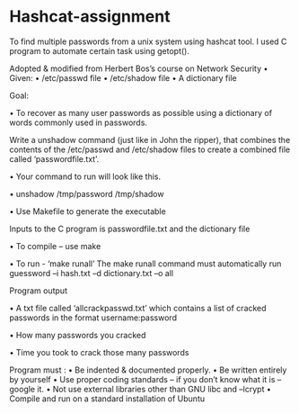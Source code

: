 # Hashcat-assignment
To find multiple passwords from a unix system using hashcat tool. I used C program to automate certain task using getopt().

Adopted & modified from Herbert Bos’s course on Network Security
• Given:
• /etc/passwd file
• /etc/shadow file
• A dictionary file

Goal:

• To recover as many user passwords as possible using a dictionary
of words commonly used in passwords.

Write a unshadow command (just like in John the ripper), that combines the contents of the
/etc/passwd and /etc/shadow files to create a combined file called ‘passwordfile.txt’.

• Your command to run will look like this.

• unshadow /tmp/password /tmp/shadow

• Use Makefile to generate the executable

Inputs to the C program is passwordfile.txt and the dictionary file

• To compile – use make

• To run - ‘make runall’
The make runall command must automatically run
guessword –i hash.txt –d dictionary.txt –o all


Program output

• A txt file called ‘allcrackpasswd.txt’ which contains a list of cracked passwords in the format
username:password

• How many passwords you cracked

• Time you took to crack those many passwords


Program must :
• Be indented & documented properly.
• Be written entirely by yourself
• Use proper coding standards – if you don’t know what it is – google it.
• Not use external libraries other than GNU libc and –lcrypt
• Compile and run on a standard installation of Ubuntu


